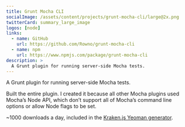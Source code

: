```yaml
---
title: Grunt Mocha CLI
socialImage: /assets/content/projects/grunt-mocha-cli/large@2x.png
twitterCard: summary_large_image
logos: [node]
links:
  - name: GitHub
    url: https://github.com/Rowno/grunt-mocha-cli
  - name: npm
    url: https://www.npmjs.com/package/grunt-mocha-cli
description: >
  A Grunt plugin for running server-side Mocha tests.
---
```


A Grunt plugin for running server-side Mocha tests.

Built the entire plugin. I created it because all other Mocha plugins used Mocha’s Node API, which don’t support all of Mocha’s command line options or allow Node flags to be set.

~1000 downloads a day, included in the [Kraken.js Yeoman generator][kraken].

[kraken]: https://github.com/krakenjs/generator-kraken

